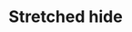 ---
layout: item
title: Stretched hide
item-id: 6173
datatable: true
id: 6173
name: "Stretched hide"
members: true
lowalch: 24
highalch: 36
examine: "A weathered chunk of dagannoth hide."
monsters:
  - id: 2259
    name: "Dagannoth"
    members: true
    combat_level: 88
    wiki_url: "https://oldschool.runescape.wiki/w/Dagannoth_(Waterbirth_Island)#Level_88"
    drops:
      - quantity: "1"
        rarity: 0.015625
    image: "https://oldschool.runescape.wiki/images/thumb/b/bb/Dagannoth.png/1200px-Dagannoth.png?81f00"
  - id: 3185
    name: "Dagannoth"
    members: true
    combat_level: 90
    wiki_url: "https://oldschool.runescape.wiki/w/Dagannoth_(Waterbirth_Island)#Level_90"
    drops:
      - quantity: "1"
        rarity: 0.015625
    image: "https://oldschool.runescape.wiki/images/thumb/b/bb/Dagannoth.png/1200px-Dagannoth.png?81f00"
---